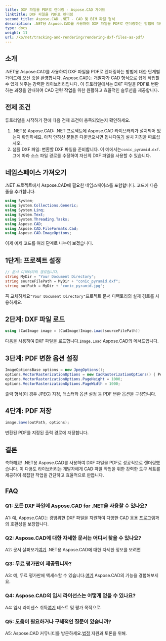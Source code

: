 ```yaml
---
title: DXF 파일을 PDF로 렌더링 - Aspose.CAD 가이드
linktitle: DXF 파일을 PDF로 렌더링
second_title: Aspose.CAD .NET - CAD 및 BIM 파일 형식
description: .NET용 Aspose.CAD를 사용하여 DXF 파일을 PDF로 렌더링하는 방법에 대한 최종 가이드를 살펴보세요. 단계별 튜토리얼을 통해 CAD 파일을 쉽게 변환하세요.
type: docs
weight: 11
url: /ko/net/tracking-and-rendering/rendering-dxf-files-as-pdf/
---
```

## 소개

.NET용 Aspose.CAD를 사용하여 DXF 파일을 PDF로 렌더링하는 방법에 대한 단계별 가이드에 오신 것을 환영합니다. Aspose.CAD는 개발자가 CAD 형식으로 쉽게 작업할 수 있게 해주는 강력한 라이브러리입니다. 이 튜토리얼에서는 DXF 파일을 PDF로 변환하는 과정을 안내하여 CAD 관련 작업을 위한 원활하고 효율적인 솔루션을 제공합니다.

## 전제 조건

튜토리얼을 시작하기 전에 다음 전제 조건이 충족되었는지 확인하세요.
1.  .NET용 Aspose.CAD: .NET 프로젝트에 Aspose.CAD 라이브러리가 설치되어 있는지 확인하세요. 아직 안하신 분들은 다운받으시면 됩니다[여기](https://releases.aspose.com/cad/net/) 설치 지침을 따르십시오.
2.  샘플 DXF 파일: 변환할 DXF 파일을 준비합니다. 이 예에서는`conic_pyramid.dxf`. 그에 따라 소스 파일 경로를 수정하여 자신의 DXF 파일을 사용할 수 있습니다.

## 네임스페이스 가져오기

.NET 프로젝트에서 Aspose.CAD에 필요한 네임스페이스를 포함합니다. 코드에 다음 줄을 추가합니다.

```csharp
using System;
using System.Collections.Generic;
using System.Linq;
using System.Text;
using System.Threading.Tasks;
using Aspose.CAD;
using Aspose.CAD.FileFormats.Cad;
using Aspose.CAD.ImageOptions;
```
이제 예제 코드를 여러 단계로 나누어 보겠습니다.

## 1단계: 프로젝트 설정

```csharp
// 문서 디렉터리의 경로입니다.
string MyDir = "Your Document Directory";
string sourceFilePath = MyDir + "conic_pyramid.dxf";
string outPath = MyDir + "conic_pyramid.jpg";
```
 꼭 교체하세요`"Your Document Directory"`프로젝트 문서 디렉토리의 실제 경로를 사용하세요.

## 2단계: DXF 파일 로드

```csharp
using (CadImage image = (CadImage)Image.Load(sourceFilePath))
```
 다음을 사용하여 DXF 파일을 로드합니다.`Image.Load` Aspose.CAD의 메서드입니다.

## 3단계: PDF 변환 옵션 설정

```csharp
ImageOptionsBase options = new JpegOptions();
options.VectorRasterizationOptions = new CadRasterizationOptions() { PdfProductLocation = MyDir };
options.VectorRasterizationOptions.PageHeight = 1000;
options.VectorRasterizationOptions.PageWidth = 1000;
```

출력 형식(이 경우 JPEG) 지정, 래스터화 옵션 설정 등 PDF 변환 옵션을 구성합니다.

## 4단계: PDF 저장

```csharp
image.Save(outPath, options);
```

변환된 PDF를 지정된 출력 경로에 저장합니다.

## 결론

축하해요! .NET용 Aspose.CAD를 사용하여 DXF 파일을 PDF로 성공적으로 렌더링했습니다. 이 다용도 라이브러리는 개발자에게 CAD 파일 작업을 위한 강력한 도구 세트를 제공하여 복잡한 작업을 간단하고 효율적으로 만듭니다.

## FAQ

### Q1: 모든 DXF 파일에 Aspose.CAD for .NET을 사용할 수 있나요?

A1: 예, Aspose.CAD는 광범위한 DXF 파일을 지원하여 다양한 CAD 응용 프로그램과의 호환성을 보장합니다.

### Q2: Aspose.CAD에 대한 자세한 문서는 어디서 찾을 수 있나요?

 A2: 문서 살펴보기[여기](https://reference.aspose.com/cad/net/) .NET용 Aspose.CAD에 대한 자세한 정보를 보려면

### Q3: 무료 평가판이 제공됩니까?

 A3: 예, 무료 평가판에 액세스할 수 있습니다.[여기](https://releases.aspose.com/) Aspose.CAD의 기능을 경험해보세요.

### Q4: Aspose.CAD의 임시 라이선스는 어떻게 얻을 수 있나요?

 A4: 임시 라이센스 취득[여기](https://purchase.aspose.com/temporary-license/) 테스트 및 평가 목적으로.

### Q5: 도움이 필요하거나 구체적인 질문이 있습니까?

 A5: Aspose.CAD 커뮤니티를 방문하세요.[법정](https://forum.aspose.com/c/cad/19) 지원과 토론을 위해.